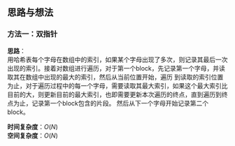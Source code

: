 ## 思路与想法
### 方法一：双指针
**思路**：  
用哈希表每个字母在数组中的索引，如果某个字母出现了多次，则记录其最后一次出现的索引。接着对数组进行遍历，对于第一个block，先记录第一个字母，并读取其在数组中出现的最大的索引，然后从当前位置开始，遍历
到读取的索引位置为止，对于遍历过程中的每一个字母，需要读取其最大索引，如果这个最大索引比目前的大，则更新目前的最大索引，也即需要更新本次遍历的终点，直到遍历到终点为止，记录第一个block包含的片段。
然后从下一个字母开始记录第二个block。


**时间复杂度**：*O*(*N*)  
**空间复杂度**：*O*(*N*)
